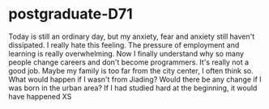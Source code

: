# postgraduate-D71
Today is still an ordinary day, but my anxiety, fear and anxiety still haven't dissipated. I really hate this feeling. The pressure of employment and learning is really overwhelming. Now I finally understand why so many people change careers and don't become programmers. It's really not a good job. Maybe my family is too far from the city center, I often think so. What would happen if I wasn't from Jiading? Would there be any change if I was born in the urban area? If I had studied hard at the beginning, it would have happened XS
